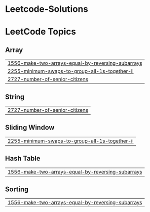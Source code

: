 # Leetcode-Solutions
<!---LeetCode Topics Start-->
# LeetCode Topics
## Array
|  |
| ------- |
| [1556-make-two-arrays-equal-by-reversing-subarrays](https://github.com/ritesh25033/Leetcode-Solutions/tree/master/1556-make-two-arrays-equal-by-reversing-subarrays) |
| [2255-minimum-swaps-to-group-all-1s-together-ii](https://github.com/ritesh25033/Leetcode-Solutions/tree/master/2255-minimum-swaps-to-group-all-1s-together-ii) |
| [2727-number-of-senior-citizens](https://github.com/ritesh25033/Leetcode-Solutions/tree/master/2727-number-of-senior-citizens) |
## String
|  |
| ------- |
| [2727-number-of-senior-citizens](https://github.com/ritesh25033/Leetcode-Solutions/tree/master/2727-number-of-senior-citizens) |
## Sliding Window
|  |
| ------- |
| [2255-minimum-swaps-to-group-all-1s-together-ii](https://github.com/ritesh25033/Leetcode-Solutions/tree/master/2255-minimum-swaps-to-group-all-1s-together-ii) |
## Hash Table
|  |
| ------- |
| [1556-make-two-arrays-equal-by-reversing-subarrays](https://github.com/ritesh25033/Leetcode-Solutions/tree/master/1556-make-two-arrays-equal-by-reversing-subarrays) |
## Sorting
|  |
| ------- |
| [1556-make-two-arrays-equal-by-reversing-subarrays](https://github.com/ritesh25033/Leetcode-Solutions/tree/master/1556-make-two-arrays-equal-by-reversing-subarrays) |
<!---LeetCode Topics End-->